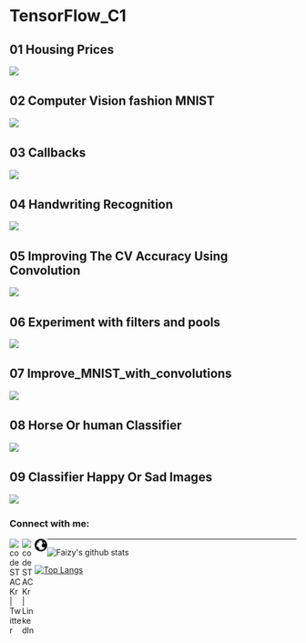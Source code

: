 # TensorFlow_C1

## 01 Housing Prices

<img src = 'https://github.com/mohd-faizy/01_TensorFlow_Developer_AI_ML_DL_C1/blob/master/Code_png_C1/01_Housing_Prices.png'>

## 02 Computer Vision fashion MNIST

<img src = 'https://github.com/mohd-faizy/01_TensorFlow_Developer_AI_ML_DL_C1/blob/master/Code_png_C1/02_Computer%20_Vision_fashion_MNIST.png'>

## 03 Callbacks

<img src = 'https://github.com/mohd-faizy/01_TensorFlow_Developer_AI_ML_DL_C1/blob/master/Code_png_C1/03_Callbacks.png'>

## 04 Handwriting Recognition

<img src = 'https://github.com/mohd-faizy/01_TensorFlow_Developer_AI_ML_DL_C1/blob/master/Code_png_C1/04_Handwriting_Recognition.png'>

## 05 Improving The CV Accuracy Using Convolution

<img src = 'https://github.com/mohd-faizy/01_TensorFlow_Developer_AI_ML_DL_C1/blob/master/Code_png_C1/05_Improving_The_CV_Accuracy_Using_Convolution.png'>

## 06 Experiment with filters and pools

<img src = 'https://github.com/mohd-faizy/01_TensorFlow_Developer_AI_ML_DL_C1/blob/master/Code_png_C1/06_Experiment%20with%20filters%20and%20pools.png'>

## 07 Improve_MNIST_with_convolutions

<img src = 'https://github.com/mohd-faizy/01_TensorFlow_Developer_AI_ML_DL_C1/blob/master/Code_png_C1/07_Improve_MNIST_with_convolutions.png'>

## 08 Horse Or human Classifier

<img src = 'https://github.com/mohd-faizy/01_TensorFlow_Developer_AI_ML_DL_C1/blob/master/Code_png_C1/08_Horse_Or_human_Classifier.png'>

## 09 Classifier Happy Or Sad Images

<img src = 'https://github.com/mohd-faizy/01_TensorFlow_Developer_AI_ML_DL_C1/blob/master/Code_png_C1/09_Classifier_Happy_Or_Sad_Images.png'>

### Connect with me:


[<img align="left" alt="codeSTACKr | Twitter" width="22px" src="https://cdn.jsdelivr.net/npm/simple-icons@v3/icons/twitter.svg" />][twitter]
[<img align="left" alt="codeSTACKr | LinkedIn" width="22px" src="https://cdn.jsdelivr.net/npm/simple-icons@v3/icons/linkedin.svg" />][linkedin]
[<img align="left" alt="codeSTACKr.com" width="22px" src="https://raw.githubusercontent.com/iconic/open-iconic/master/svg/globe.svg" />][StackExchange AI]

[twitter]: https://twitter.com/F4izy
[linkedin]: https://www.linkedin.com/in/faizy-mohd-836573122/
[StackExchange AI]: https://ai.stackexchange.com/users/36737/cypher


---


![Faizy's github stats](https://github-readme-stats.vercel.app/api?username=mohd-faizy&show_icons=true)


[![Top Langs](https://github-readme-stats.vercel.app/api/top-langs/?username=mohd-faizy&layout=compact)](https://github.com/mohd-faizy/github-readme-stats)
